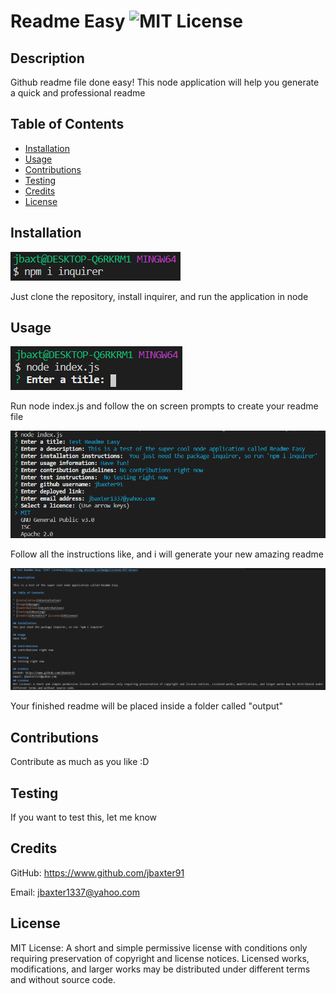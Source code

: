 # Readme Easy ![MIT License](https://img.shields.io/badge/License-MIT-Green)

## Description

Github readme file done easy!  This node application will help you generate a quick and professional readme

## Table of Contents

* [Installation](#installation)
* [Usage](#usage)
* [Contributions](#contributions)
* [Testing](#testing)
* [Credits](#credits)
* [License](#license)

## Installation
![install](./assets/images/readme-easy_instal-inquirer.png)

Just clone the repository, install inquirer, and run the application in node

## Usage
![start up](./assets/images/readme-easy_startup.png)

Run node index.js and follow the on screen prompts to create your readme file

![full use](./assets/images/readme-easy_full-log.png)

Follow all the instructions like, and i will generate your new amazing readme

![result](./assets/images/readme-easy_output.png)

Your finished readme will be placed inside a folder called "output"

## Contributions
Contribute as much as you like :D

## Testing
If you want to test this, let me know

## Credits
GitHub: https://www.github.com/jbaxter91

Email: jbaxter1337@yahoo.com
## License
MIT License: A short and simple permissive license with conditions only requiring preservation of copyright and license notices. Licensed works, modifications, and larger works may be distributed under different terms and without source code.